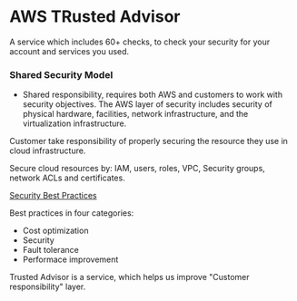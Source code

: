 # AWS TRusted Advisor

A service which includes 60+ checks, to check your security for your account and services you used.

### Shared Security Model
- Shared responsibility, requires both AWS and customers to work with security objectives. The AWS layer of security includes security of physical hardware, facilities, network infrastructure, and the virtualization infrastructure.

Customer take responsibility of properly securing the resource they use in cloud
infrastructure.

Secure cloud resources by: IAM, users, roles, VPC, Security groups, network ACLs and certificates.

[Security Best Practices](https://d0.awsstatic.com/whitepapers/Security/AWS_Security_Best_Practices.pdf)

Best practices in four categories:

- Cost optimization
- Security
- Fault tolerance
- Performace improvement

Trusted Advisor is a service, which helps us improve "Customer responsibility" layer.
